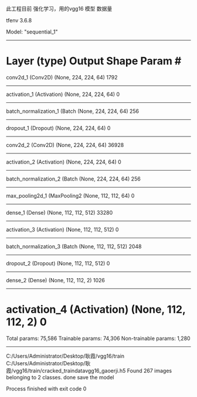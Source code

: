 此工程目前 强化学习，用的vgg16 模型
数据量

tfenv 3.6.8


Model: "sequential_1"
_________________________________________________________________
Layer (type)                 Output Shape              Param #   
=================================================================
conv2d_1 (Conv2D)            (None, 224, 224, 64)      1792      
_________________________________________________________________
activation_1 (Activation)    (None, 224, 224, 64)      0         
_________________________________________________________________
batch_normalization_1 (Batch (None, 224, 224, 64)      256       
_________________________________________________________________
dropout_1 (Dropout)          (None, 224, 224, 64)      0         
_________________________________________________________________
conv2d_2 (Conv2D)            (None, 224, 224, 64)      36928     
_________________________________________________________________
activation_2 (Activation)    (None, 224, 224, 64)      0         
_________________________________________________________________
batch_normalization_2 (Batch (None, 224, 224, 64)      256       
_________________________________________________________________
max_pooling2d_1 (MaxPooling2 (None, 112, 112, 64)      0         
_________________________________________________________________
dense_1 (Dense)              (None, 112, 112, 512)     33280     
_________________________________________________________________
activation_3 (Activation)    (None, 112, 112, 512)     0         
_________________________________________________________________
batch_normalization_3 (Batch (None, 112, 112, 512)     2048      
_________________________________________________________________
dropout_2 (Dropout)          (None, 112, 112, 512)     0         
_________________________________________________________________
dense_2 (Dense)              (None, 112, 112, 2)       1026      
_________________________________________________________________
activation_4 (Activation)    (None, 112, 112, 2)       0         
=================================================================
Total params: 75,586
Trainable params: 74,306
Non-trainable params: 1,280
_________________________________________________________________
C:/Users/Administrator/Desktop/耿霞/vgg16/train
C:/Users/Administrator/Desktop/耿霞/vgg16/train/cracked_traindatavgg16_gaoerji.h5
Found 267 images belonging to 2 classes.
done
save the model

Process finished with exit code 0
